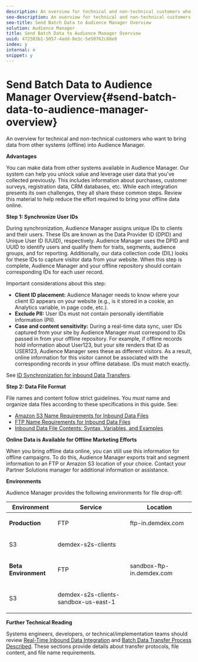 ```yaml
---
description: An overview for technical and non-technical customers who want to bring data from other systems (offline) into Audience Manager.
seo-description: An overview for technical and non-technical customers who want to bring data from other systems (offline) into Audience Manager.
seo-title: Send Batch Data to Audience Manager Overview
solution: Audience Manager
title: Send Batch Data to Audience Manager Overview
uuid: 472583b1-5057-4add-8e3c-5e50762c88e0
index: y
internal: n
snippet: y
---
```


# Send Batch Data to Audience Manager Overview{#send-batch-data-to-audience-manager-overview}

An overview for technical and non-technical customers who want to bring data from other systems (offline) into Audience Manager.

 **Advantages**

<!-- 

c_offline_to_online.xml

 -->

You can make data from other systems available in Audience Manager. Our system can help you unlock value and leverage user data that you've collected previously. This includes information about purchases, customer surveys, registration data, CRM databases, etc. While each integration presents its own challenges, they all share these common steps. Review this material to help reduce the effort required to bring your offline data online.

**Step 1: Synchronize User IDs**

During synchronization, Audience Manager assigns unique IDs to clients and their users. These IDs are known as the Data Provider ID (DPID) and Unique User ID (UUID), respectively. Audience Manager uses the DPID and UUID to identify users and qualify them for traits, segments, audience groups, and for reporting. Additionally, our data collection code (DIL) looks for these IDs to capture visitor data from your website. When this step is complete, Audience Manager and your offline repository should contain corresponding IDs for each user record.

Important considerations about this step:

* **Client ID placement:** Audience Manager needs to know where your client ID appears on your website (e.g., is it stored in a cookie, an Analytics variable, in page code, etc.). 
* **Exclude PII:** User IDs must not contain personally identifiable information (PII). 
* **Case and content sensitivity:** During a real-time data sync, user IDs captured from your site by Audience Manager must correspond to IDs passed in from your offline repository. For example, if offline records hold information about User123, but your site renders that ID as USER123, Audience Manager sees these as different visitors. As a result, online information for this visitor cannot be associated with the corresponding records in your offline database. IDs must match exactly.

See [ID Synchronization for Inbound Data Transfers](../../../c-integration/sending-audience-data/batch-data-transfer-explained/id-sync-http.md#concept_8749F04CACF64B6CA2132D9F9887364A).

<!-- 

<p> <b>Step 2: Create a Translation File</b> </p> 
<p>A translation file classifies data according to uniform and logical hierarchy. It is a taxonomy that helps you organize information from general categories (e.g., geography) to more precise classifications (e.g., <i>geography > United States > New York</i>). Also, it labels data with to easy to understand names such as "gender=male" or "color=green" instead of with your internal SKUs, abbreviations, or other names. The file lets Audience Manager display this information in a readable, logical manner. You and your data partners must create and share the translation file with Audience Manager before any real-time or server-to-server data transfers can begin. You can update this file on a schedule relevant to your business needs. </p> 
<p>Important considerations about this step: </p> 
<ul id="ul_6A05AECB0BD649B1BF1B34058E9008E2"> 
 <li id="li_39817ED898F14156A77FCAC066FE0968"> <b>Create a comprehensive list:</b> The translation file must include all the possible values that can be passed in on a particular key. For example, if you have category key called "color" and it accepts the values "red," "green," and "blue," the translation file must contain <i>all</i> those elements. </li> 
 <li id="li_19CAD7683BCF45278E2991C1EDBC9903"> <b>Case and content sensitivity:</b> The key-values in the file must match the values actually passed in to Audience Manager from your website. </li> 
</ul> 
<p>See DATA TRANSLATION FILE. </p>

 -->

**Step 2: Data File Format**

File names and content follow strict guidelines. You *must* name and organize data files according to these specifications in this guide. See:

* [Amazon S3 Name Requirements for Inbound Data Files](../../../c-integration/sending-audience-data/batch-data-transfer-explained/inbound-s3-filenames.md#concept_B3CAF442BFFE4823B76A5D0D91DF9942) 
* [FTP Name Requirements for Inbound Data Files](../../../c-integration/sending-audience-data/batch-data-transfer-explained/inbound-ftp-filenames.md#concept_D34898442363415DBF75CEBFC2E86997) 
* [Inbound Data File Contents: Syntax, Variables, and Examples](../../../c-integration/sending-audience-data/batch-data-transfer-explained/inbound-file-contents.md#concept_49E6F0740E794B07ACD115D10EDEB5AC)

**Online Data is Available for Offline Marketing Efforts**

When you bring offline data online, you can still use this information for offline campaigns. To do this, Audience Manager exports trait and segment information to an FTP or Amazon S3 location of your choice. Contact your Partner Solutions manager for additional information or assistance.

**Environments**

Audience Manager provides the following environments for file drop-off: 

<table id="table_A61AA64578944B23B5A7355F2A76E882"> 
 <thead> 
  <tr> 
   <th colname="col1" class="entry"> Environment </th> 
   <th colname="col02" class="entry"> Service </th> 
   <th colname="col2" class="entry"> Location </th> 
  </tr> 
 </thead>
 <tbody> 
  <tr> 
   <td colname="col1" morerows="1"> <b>Production</b> </td> 
   <td colname="col02"> FTP </td> 
   <td colname="col2"> <p> <span class="codeph"> ftp-in.demdex.com</span> </p> </td> 
  </tr> 
  <tr> 
   <td colname="col02"> S3 </td> 
   <td colname="col2"> <p> <span class="codeph"> demdex-s2s-clients</span> </p> </td> 
  </tr> 
  <tr> 
   <td colname="col1" morerows="1"> <b>Beta Environment</b> </td> 
   <td colname="col02"> FTP </td> 
   <td colname="col2"> <p><span class="codeph"> sandbox-ftp-in.demdex.com</span> </p> </td> 
  </tr> 
  <tr> 
   <td colname="col02"> S3 </td> 
   <td colname="col2"> <p> <span class="codeph"> demdex-s2s-clients-sandbox-us-east-1</span> </p> </td> 
  </tr> 
 </tbody> 
</table>

**Further Technical Reading**

Systems engineers, developers, or technical/implementation teams should review [Real-Time Inbound Data Integration](../../../c-integration/sending-audience-data/real-time-data-integration/real-time-data-integration.md#concept_D93A558E981243579E853690BB5C07E1) and [Batch Data Transfer Process Described](../../../c-integration/sending-audience-data/batch-data-transfer-explained/batch-data-transfer-explained.md#concept_EC5B2B3B5ED443F0B271400C08B263D3). These sections provide details about transfer protocols, file content, and file name requirements. 
